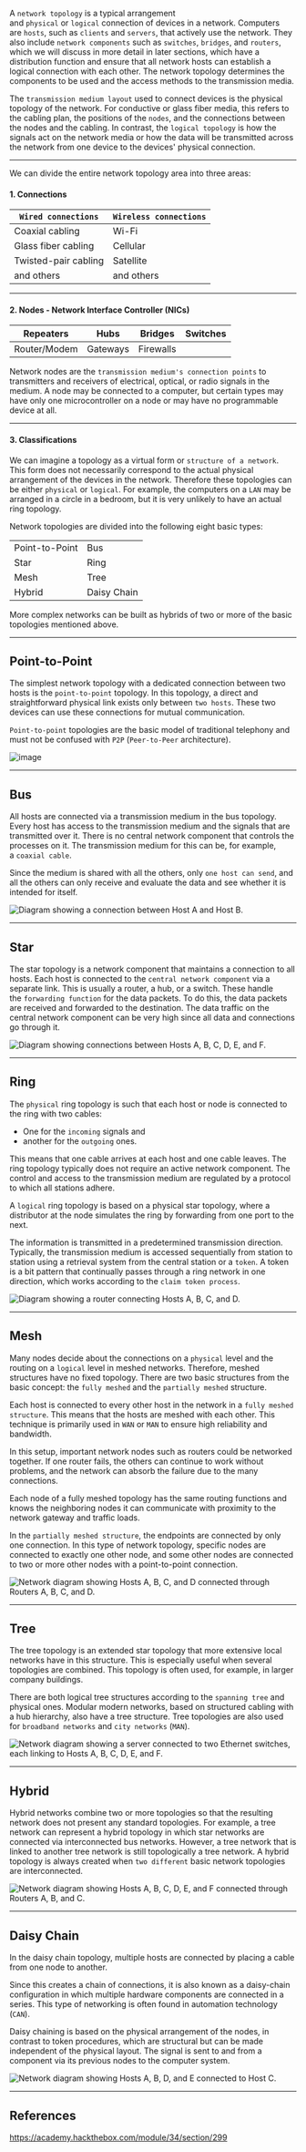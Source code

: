 A `network topology` is a typical arrangement and `physical` or `logical` connection of devices in a network. Computers are `hosts`, such as `clients` and `servers`, that actively use the network. They also include `network components` such as `switches`, `bridges`, and `routers`, which we will discuss in more detail in later sections, which have a distribution function and ensure that all network hosts can establish a logical connection with each other. The network topology determines the components to be used and the access methods to the transmission media.

The `transmission medium layout` used to connect devices is the physical topology of the network. For conductive or glass fiber media, this refers to the cabling plan, the positions of the `nodes`, and the connections between the nodes and the cabling. In contrast, the `logical topology` is how the signals act on the network media or how the data will be transmitted across the network from one device to the devices' physical connection.

---

We can divide the entire network topology area into three areas:

#### 1. Connections

| `Wired connections`  | `Wireless connections` |
| -------------------- | ---------------------- |
| Coaxial cabling      | Wi-Fi                  |
| Glass fiber cabling  | Cellular               |
| Twisted-pair cabling | Satellite              |
| and others           | and others             |

---

#### 2. Nodes - Network Interface Controller (NICs)

| Repeaters    | Hubs     | Bridges   | Switches |
| ------------ | -------- | --------- | -------- |
| Router/Modem | Gateways | Firewalls |          |

Network nodes are the `transmission medium's connection points` to transmitters and receivers of electrical, optical, or radio signals in the medium. A node may be connected to a computer, but certain types may have only one microcontroller on a node or may have no programmable device at all.

---

#### 3. Classifications

We can imagine a topology as a virtual form or `structure of a network`. This form does not necessarily correspond to the actual physical arrangement of the devices in the network. Therefore these topologies can be either `physical` or `logical`. For example, the computers on a `LAN` may be arranged in a circle in a bedroom, but it is very unlikely to have an actual ring topology.

Network topologies are divided into the following eight basic types:

|                |             |
| -------------- | ----------- |
| Point-to-Point | Bus         |
| Star           | Ring        |
| Mesh           | Tree        |
| Hybrid         | Daisy Chain |

More complex networks can be built as hybrids of two or more of the basic topologies mentioned above.

---

## Point-to-Point

The simplest network topology with a dedicated connection between two hosts is the `point-to-point` topology. In this topology, a direct and straightforward physical link exists only between `two hosts`. These two devices can use these connections for mutual communication.

`Point-to-point` topologies are the basic model of traditional telephony and must not be confused with `P2P` (`Peer-to-Peer` architecture).

![image](https://academy.hackthebox.com/storage/modules/34/redesigned/topo_p2p.png)

---

## Bus

All hosts are connected via a transmission medium in the bus topology. Every host has access to the transmission medium and the signals that are transmitted over it. There is no central network component that controls the processes on it. The transmission medium for this can be, for example, a `coaxial cable`.

Since the medium is shared with all the others, only `one host can send`, and all the others can only receive and evaluate the data and see whether it is intended for itself.

![Diagram showing a connection between Host A and Host B.](https://academy.hackthebox.com/storage/modules/34/redesigned/topo_bus.png)

---

## Star

The star topology is a network component that maintains a connection to all hosts. Each host is connected to the `central network component` via a separate link. This is usually a router, a hub, or a switch. These handle the `forwarding function` for the data packets. To do this, the data packets are received and forwarded to the destination. The data traffic on the central network component can be very high since all data and connections go through it.

![Diagram showing connections between Hosts A, B, C, D, E, and F.](https://academy.hackthebox.com/storage/modules/34/redesigned/topo_star.png)

---

## Ring

The `physical` ring topology is such that each host or node is connected to the ring with two cables:

- One for the `incoming` signals and
- another for the `outgoing` ones.

This means that one cable arrives at each host and one cable leaves. The ring topology typically does not require an active network component. The control and access to the transmission medium are regulated by a protocol to which all stations adhere.

A `logical` ring topology is based on a physical star topology, where a distributor at the node simulates the ring by forwarding from one port to the next.

The information is transmitted in a predetermined transmission direction. Typically, the transmission medium is accessed sequentially from station to station using a retrieval system from the central station or a `token`. A token is a bit pattern that continually passes through a ring network in one direction, which works according to the `claim token process`.

![Diagram showing a router connecting Hosts A, B, C, and D.](https://academy.hackthebox.com/storage/modules/34/redesigned/topo_ring.png)

---

## Mesh

Many nodes decide about the connections on a `physical` level and the routing on a `logical` level in meshed networks. Therefore, meshed structures have no fixed topology. There are two basic structures from the basic concept: the `fully meshed` and the `partially meshed` structure.

Each host is connected to every other host in the network in a `fully meshed structure`. This means that the hosts are meshed with each other. This technique is primarily used in `WAN` or `MAN` to ensure high reliability and bandwidth.

In this setup, important network nodes such as routers could be networked together. If one router fails, the others can continue to work without problems, and the network can absorb the failure due to the many connections.

Each node of a fully meshed topology has the same routing functions and knows the neighboring nodes it can communicate with proximity to the network gateway and traffic loads.

In the `partially meshed structure`, the endpoints are connected by only one connection. In this type of network topology, specific nodes are connected to exactly one other node, and some other nodes are connected to two or more other nodes with a point-to-point connection.

![Network diagram showing Hosts A, B, C, and D connected through Routers A, B, C, and D.](https://academy.hackthebox.com/storage/modules/34/redesigned/topo_mesh.png)

---

## Tree

The tree topology is an extended star topology that more extensive local networks have in this structure. This is especially useful when several topologies are combined. This topology is often used, for example, in larger company buildings.

There are both logical tree structures according to the `spanning tree` and physical ones. Modular modern networks, based on structured cabling with a hub hierarchy, also have a tree structure. Tree topologies are also used for `broadband networks` and `city networks` (`MAN`).

![Network diagram showing a server connected to two Ethernet switches, each linking to Hosts A, B, C, D, E, and F.](https://academy.hackthebox.com/storage/modules/34/redesigned/topo_tree.png)

---

## Hybrid

Hybrid networks combine two or more topologies so that the resulting network does not present any standard topologies. For example, a tree network can represent a hybrid topology in which star networks are connected via interconnected bus networks. However, a tree network that is linked to another tree network is still topologically a tree network. A hybrid topology is always created when `two different` basic network topologies are interconnected.

![Network diagram showing Hosts A, B, C, D, E, and F connected through Routers A, B, and C.](https://academy.hackthebox.com/storage/modules/34/redesigned/topo_hybrid.png)

---

## Daisy Chain

In the daisy chain topology, multiple hosts are connected by placing a cable from one node to another.

Since this creates a chain of connections, it is also known as a daisy-chain configuration in which multiple hardware components are connected in a series. This type of networking is often found in automation technology (`CAN`).

Daisy chaining is based on the physical arrangement of the nodes, in contrast to token procedures, which are structural but can be made independent of the physical layout. The signal is sent to and from a component via its previous nodes to the computer system.

![Network diagram showing Hosts A, B, D, and E connected to Host C.](https://academy.hackthebox.com/storage/modules/34/redesigned/topo_daisy-chain.png)


---

## References

https://academy.hackthebox.com/module/34/section/299